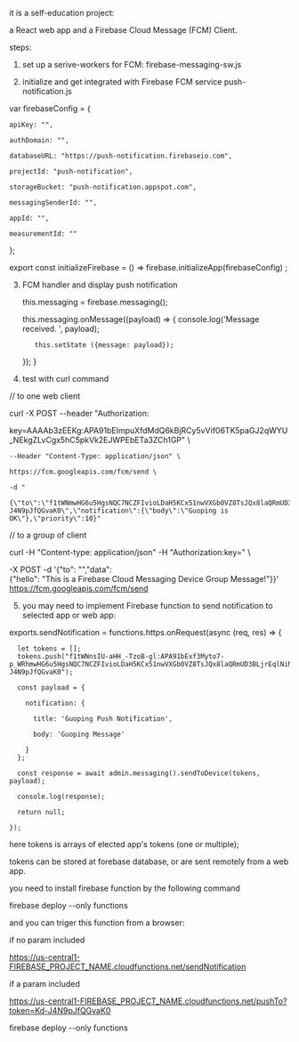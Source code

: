 it is a self-education project: 

a React web app and a Firebase Cloud Message (FCM) Client.

steps:
1) set up a serive-workers for FCM: firebase-messaging-sw.js

2) initialize and get integrated with Firebase FCM service push-notification.js


var firebaseConfig = {

    apiKey: "",

    authDomain: "",

    databaseURL: "https://push-notification.firebaseio.com",

    projectId: "push-notification",

    storageBucket: "push-notification.appspot.com",

    messagingSenderId: "",

    appId: "",

    measurementId: ""

};


export const initializeFirebase = () => firebase.initializeApp(firebaseConfig) ;

3)  FCM handler and display push notification


    this.messaging = firebase.messaging();


    this.messaging.onMessage((payload) => 
    {
           console.log('Message received. ', payload);
           
           this.setState ({message: payload});
           
    });
   }

4) test with curl command 

// to one web client

curl -X POST --header "Authorization:

 key=AAAAb3zEEKg:APA91bEImpuXfdMdQ6kBjRCy5vVif06TK5paGJ2qWYU_NEkgZLvCgx5hC5pkVk2EJWPEbETa3ZCh1GP" \
    
    --Header "Content-Type: application/json" \
    
    https://fcm.googleapis.com/fcm/send \
    
    -d "
    
    {\"to\":\"f1tWNmwHG6u5HgsNQC7NCZFIvioLDaH5KCx51nwVXGb0VZ8TsJQx8laQRmUD3BLjrEqlN8mZLFbhKGKpJkFWJUuULAPYJiMQDqn5zPIehERpKd-J4N9pJfQGvaK0\",\"notification\":{\"body\":\"Guoping is OK\"},\"priority\":10}"

// to a group of client

curl -H "Content-type: application/json" -H "Authorization:key=<Your Api key>" \

 -X POST -d '{"to": "<aUniqueKey>","data": \
 {"hello": "This is a Firebase Cloud Messaging Device Group Message!"}}' https://fcm.googleapis.com/fcm/send


 5) you may need to implement Firebase function to send notification to selected app or web app:
 
 exports.sendNotification = functions.https.onRequest(async (req, res) => {

      let tokens = [];
      tokens.push("f1tWNnsIU-aHH_-TzoB-gl:APA91bExf3Myto7-p_WRhmwHG6u5HgsNQC7NCZFIvioLDaH5KCx51nwVXGb0VZ8TsJQx8laQRmUD3BLjrEqlNiMQDqn5zPIehERpKd-J4N9pJfQGvaK0");

      const payload = {

        notification: {

          title: 'Guoping Push Notification',

          body: 'Guoping Message'

        }
      };

      const response = await admin.messaging().sendToDevice(tokens, payload);

      console.log(response);

      return null;

    });
  
  here tokens is arrays of elected app's tokens (one or multiple);

  tokens can be stored at forebase database, or are sent remotely from a web app.

  you need to install firebase function by the following command 

  firebase deploy --only functions

  and you can triger this function from a browser:
  
  if no param included

  https://us-central1-FIREBASE_PROJECT_NAME.cloudfunctions.net/sendNotification

  if a param included

  https://us-central1-FIREBASE_PROJECT_NAME.cloudfunctions.net/pushTo?token=Kd-J4N9pJfQGvaK0


  firebase deploy --only functions
   
